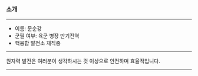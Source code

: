 ### 소개
---
- 이름: 문순강
- 군필 여부: 육군 병장 만기전역
- 핵융합 발전소 재직중

---
원자력 발전은 여러분이 생각하시는 것 이상으로 안전하며 효율적입니다.

---
